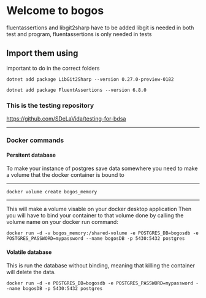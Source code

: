 # Welcome to bogos

fluentassertions and libgit2sharp have to be added
libgit is needed in both test and program, fluentassertions is only needed in tests

## Import them using

important to do in the correct folders

``dotnet add package LibGit2Sharp --version 0.27.0-preview-0182``

``dotnet add package FluentAssertions --version 6.8.0``

### This is the testing repository

<https://github.com/SDeLaVida/testing-for-bdsa>

---

### Docker commands

#### Persitent database

To make your instance of postgres save data somewhere you need to make a volume that the docker container is bound to

---

``docker volume create bogos_memory``

---

This will make a volume visable on your docker desktop application
Then you will have to bind your container to that volume done by calling the volume name on your docker run command:

``docker run -d -v bogos_memory:/shared-volume -e POSTGRES_DB=bogosdb -e POSTGRES_PASSWORD=mypassword --name bogosDB -p 5430:5432 postgres``

#### Volatile database

This is run the database without binding, meaning that killing the container will delete the data.

``docker run -d -e POSTGRES_DB=bogosdb -e POSTGRES_PASSWORD=mypassword --name bogosDB -p 5430:5432 postgres``
